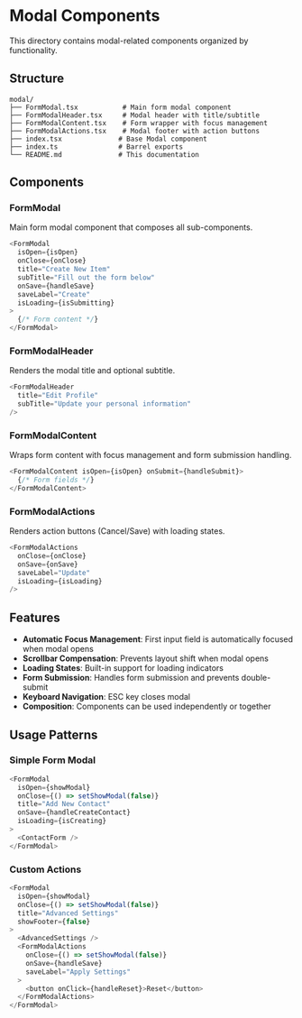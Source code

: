 # Modal Components

This directory contains modal-related components organized by functionality.

## Structure

```
modal/
├── FormModal.tsx           # Main form modal component
├── FormModalHeader.tsx     # Modal header with title/subtitle
├── FormModalContent.tsx    # Form wrapper with focus management
├── FormModalActions.tsx    # Modal footer with action buttons
├── index.tsx              # Base Modal component
├── index.ts               # Barrel exports
└── README.md              # This documentation
```

## Components

### FormModal

Main form modal component that composes all sub-components.

```typescript
<FormModal
  isOpen={isOpen}
  onClose={onClose}
  title="Create New Item"
  subTitle="Fill out the form below"
  onSave={handleSave}
  saveLabel="Create"
  isLoading={isSubmitting}
>
  {/* Form content */}
</FormModal>
```

### FormModalHeader

Renders the modal title and optional subtitle.

```typescript
<FormModalHeader
  title="Edit Profile"
  subTitle="Update your personal information"
/>
```

### FormModalContent

Wraps form content with focus management and form submission handling.

```typescript
<FormModalContent isOpen={isOpen} onSubmit={handleSubmit}>
  {/* Form fields */}
</FormModalContent>
```

### FormModalActions

Renders action buttons (Cancel/Save) with loading states.

```typescript
<FormModalActions
  onClose={onClose}
  onSave={onSave}
  saveLabel="Update"
  isLoading={isLoading}
/>
```

## Features

- **Automatic Focus Management**: First input field is automatically focused when modal opens
- **Scrollbar Compensation**: Prevents layout shift when modal opens
- **Loading States**: Built-in support for loading indicators
- **Form Submission**: Handles form submission and prevents double-submit
- **Keyboard Navigation**: ESC key closes modal
- **Composition**: Components can be used independently or together

## Usage Patterns

### Simple Form Modal

```typescript
<FormModal
  isOpen={showModal}
  onClose={() => setShowModal(false)}
  title="Add New Contact"
  onSave={handleCreateContact}
  isLoading={isCreating}
>
  <ContactForm />
</FormModal>
```

### Custom Actions

```typescript
<FormModal
  isOpen={showModal}
  onClose={() => setShowModal(false)}
  title="Advanced Settings"
  showFooter={false}
>
  <AdvancedSettings />
  <FormModalActions
    onClose={() => setShowModal(false)}
    onSave={handleSave}
    saveLabel="Apply Settings"
  >
    <button onClick={handleReset}>Reset</button>
  </FormModalActions>
</FormModal>
```
